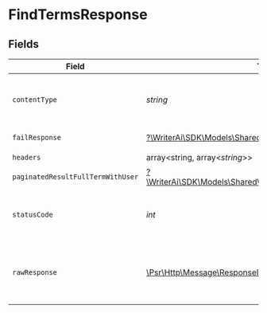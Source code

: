 # FindTermsResponse


## Fields

| Field                                                                                                                  | Type                                                                                                                   | Required                                                                                                               | Description                                                                                                            |
| ---------------------------------------------------------------------------------------------------------------------- | ---------------------------------------------------------------------------------------------------------------------- | ---------------------------------------------------------------------------------------------------------------------- | ---------------------------------------------------------------------------------------------------------------------- |
| `contentType`                                                                                                          | *string*                                                                                                               | :heavy_check_mark:                                                                                                     | HTTP response content type for this operation                                                                          |
| `failResponse`                                                                                                         | [?\WriterAi\SDK\Models\Shared\FailResponse](../../Models/Shared/FailResponse.md)                                       | :heavy_minus_sign:                                                                                                     | Bad Request                                                                                                            |
| `headers`                                                                                                              | array<string, array<*string*>>                                                                                         | :heavy_check_mark:                                                                                                     | N/A                                                                                                                    |
| `paginatedResultFullTermWithUser`                                                                                      | [?\WriterAi\SDK\Models\Shared\PaginatedResultFullTermWithUser](../../Models/Shared/PaginatedResultFullTermWithUser.md) | :heavy_minus_sign:                                                                                                     | N/A                                                                                                                    |
| `statusCode`                                                                                                           | *int*                                                                                                                  | :heavy_check_mark:                                                                                                     | HTTP response status code for this operation                                                                           |
| `rawResponse`                                                                                                          | [\Psr\Http\Message\ResponseInterface](https://www.php-fig.org/psr/psr-7/#33-psrhttpmessageresponseinterface)           | :heavy_check_mark:                                                                                                     | Raw HTTP response; suitable for custom response parsing                                                                |